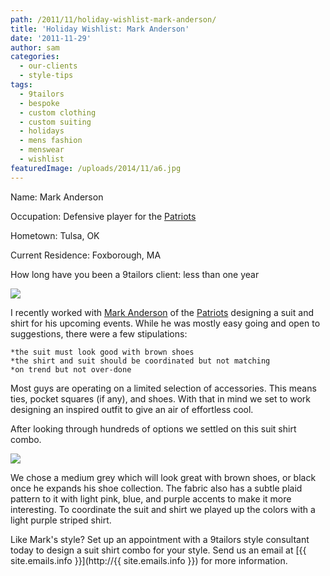 ```yaml
---
path: /2011/11/holiday-wishlist-mark-anderson/
title: 'Holiday Wishlist: Mark Anderson'
date: '2011-11-29'
author: sam
categories:
  - our-clients
  - style-tips
tags:
  - 9tailors
  - bespoke
  - custom clothing
  - custom suiting
  - holidays
  - mens fashion
  - menswear
  - wishlist
featuredImage: /uploads/2014/11/a6.jpg
---
```

Name: Mark Anderson

Occupation: Defensive player for the [Patriots](http://www.patriots.com/)

Hometown: Tulsa, OK

Current Residence: Foxborough, MA

How long have you been a 9tailors client: less than one year

[![](http://1.bp.blogspot.com/-qvNGjJaCd3c/TtensExn5xI/AAAAAAAABBw/WsQGWfIArcM/s400/markanderson.jpg)](http://1.bp.blogspot.com/-qvNGjJaCd3c/TtensExn5xI/AAAAAAAABBw/WsQGWfIArcM/s1600/markanderson.jpg)

I recently worked with [Mark Anderson](http://www.patriots.com/team/roster/Mark-Anderson/6744de75-e9f8-4a1e-b3a9-6088f1aa5007) of the [Patriots](http://www.patriots.com/) designing a suit and shirt for his upcoming events. While he was mostly easy going and open to suggestions, there were a few stipulations:

	*the suit must look good with brown shoes
	*the shirt and suit should be coordinated but not matching
	*on trend but not over-done

Most guys are operating on a limited selection of accessories. This means ties, pocket squares (if any), and shoes. With that in mind we set to work designing an inspired outfit to give an air of effortless cool.

After looking through hundreds of options we settled on this suit shirt combo.

[![](http://3.bp.blogspot.com/-g3t5--PBzIg/TtVJ5gSp4qI/AAAAAAAABBk/um6njIYOvKM/s400/m_anderson.jpg)](http://3.bp.blogspot.com/-g3t5--PBzIg/TtVJ5gSp4qI/AAAAAAAABBk/um6njIYOvKM/s1600/m_anderson.jpg)

We chose a medium grey which will look great with brown shoes, or black once he expands his shoe collection. The fabric also has a subtle plaid pattern to it with light pink, blue, and purple accents to make it more interesting. To coordinate the suit and shirt we played up the colors with a light purple striped shirt.

Like Mark's style? Set up an appointment with a 9tailors style consultant today to design a suit shirt combo for your style. Send us an email at [{{ site.emails.info }}](http://{{ site.emails.info }}) for more information.